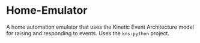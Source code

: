 # Home-Emulator
A home automation emulator that uses the Kinetic Event Architecture model for raising and responding to events. Uses the `kns-python` project.

